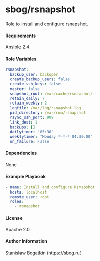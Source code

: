 sbog/rsnapshot
==============

Role to install and configure rsnapshot.

#### Requirements

Ansible 2.4

#### Role Variables

```yaml
rsnapshot:
  backup_user: backuper
  create_backup_users: false
  create_ssh_keys: false
  master: false
  snapshot_root: /var/cache/rsnapshot/
  retain_daily: 7
  retain_weekly: 2
  logfile: /var/log/rsnapshot.log
  pid_directory: /var/run/rsnapshot
  rsync_ssh_port: 909
  link_dest: 1
  backups: []
  dailytimer: "05:30"
  weeklytimer: "Monday *-*-* 04:30:00"
  on_failure: False
```

#### Dependencies

None

#### Example Playbook

```yaml
- name: Install and configure Rsnapshot
  hosts: localhost
  remote_user: root
  roles:
    - rsnapshot
```

#### License

Apache 2.0

#### Author Information

Stanislaw Bogatkin (https://sbog.ru)
